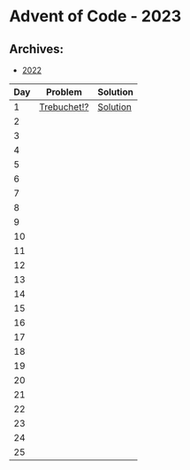 # Advent of Code - 2023

## Archives:

- [2022](./2022/README.md)

| Day | Problem                                | Solution                              |
| --- | -------------------------------------- | ------------------------------------- |
| 1   | [Trebuchet!?](./1-trebuchet/README.md) | [Solution](./1-trebuchet/solution.js) |
| 2   |                                        |                                       |
| 3   |                                        |                                       |
| 4   |                                        |                                       |
| 5   |                                        |                                       |
| 6   |                                        |                                       |
| 7   |                                        |                                       |
| 8   |                                        |                                       |
| 9   |                                        |                                       |
| 10  |                                        |                                       |
| 11  |                                        |                                       |
| 12  |                                        |                                       |
| 13  |                                        |                                       |
| 14  |                                        |                                       |
| 15  |                                        |                                       |
| 16  |                                        |                                       |
| 17  |                                        |                                       |
| 18  |                                        |                                       |
| 19  |                                        |                                       |
| 20  |                                        |                                       |
| 21  |                                        |                                       |
| 22  |                                        |                                       |
| 23  |                                        |                                       |
| 24  |                                        |                                       |
| 25  |                                        |                                       |
